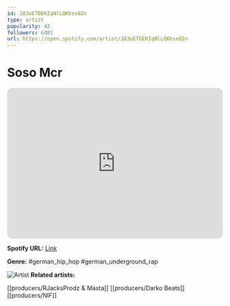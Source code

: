 ```yaml
---
id: 383oETDEKIqNlLQKbse82n
type: artist
popularity: 42
followers: 6481
url: https://open.spotify.com/artist/383oETDEKIqNlLQKbse82n
---
```

# Soso Mcr

<iframe style="border-radius:12px" src="https://open.spotify.com/embed/artist/383oETDEKIqNlLQKbse82n" width="100%" height="352" frameBorder="0" allowfullscreen="" allow="autoplay; clipboard-write; encrypted-media; fullscreen; picture-in-picture" loading="lazy"></iframe>

**Spotify URL:** [Link](https://open.spotify.com/artist/383oETDEKIqNlLQKbse82n)

**Genre:**  #german_hip_hop #german_underground_rap

![Artist](https://i.scdn.co/image/ab6761610000e5eb6447a4df71e8b1f2a6511467)
**Related artists:**

[[producers/RJacksProdz & Masta]]
[[producers/Darko Beats]]
[[producers/NIF]]
